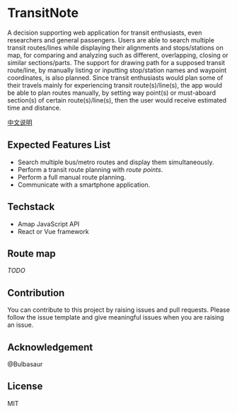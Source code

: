 # TransitNote
A decision supporting web application for transit enthusiasts, even researchers and general passengers. Users are able to search multiple transit routes/lines while displaying their alignments and stops/stations on map, for comparing and analyzing such as different, overlapping, closing or similar sections/parts. The support for drawing path for a supposed transit route/line, by manually listing or inputting stop/station names and waypoint coordinates, is also planned. Since transit enthusiasts would plan some of their travels mainly for experiencing transit route(s)/line(s), the app would be able to plan routes manually, by setting way point(s) or must-aboard section(s) of certain route(s)/line(s), then the user would receive estimated time and distance.

[中文说明](README-CN.md)

## Expected Features List

* Search multiple bus/metro routes and display them simultaneously.
* Perform a transit route planning with *route points*.
* Perform a full manual route planning.
* Communicate with a smartphone application.

## Techstack

* Amap JavaScript API
* React or Vue framework

## Route map

*TODO*

## Contribution

You can contribute to this project by raising issues and pull requests. Please follow the issue template and give meaningful issues when you are raising an issue.

## Acknowledgement

@Bulbasaur

## License

MIT
